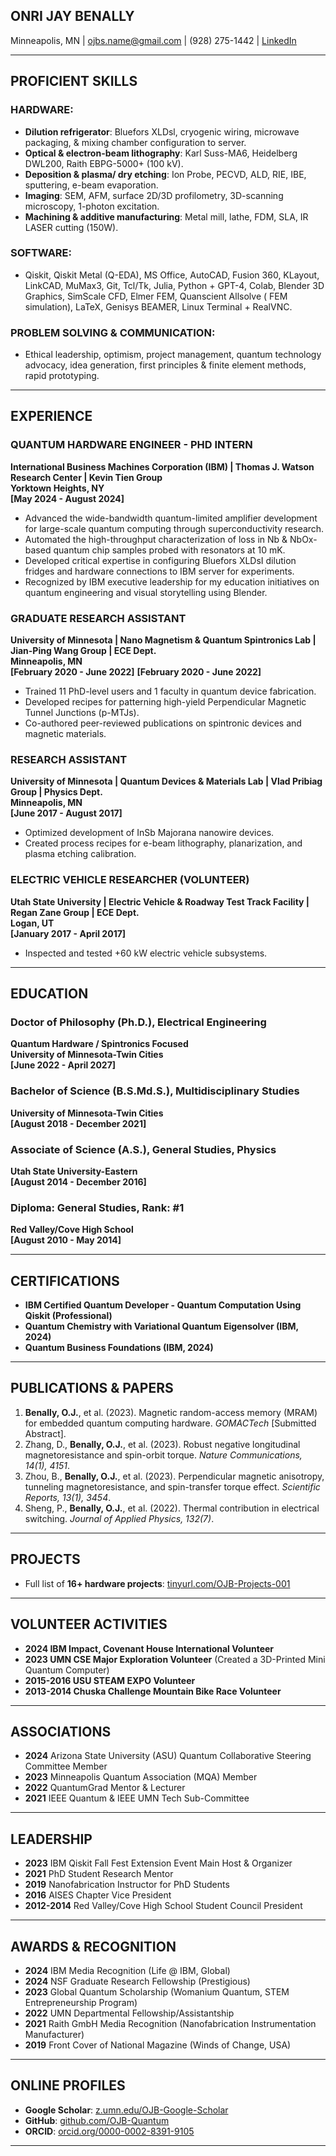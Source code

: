## ONRI JAY BENALLY

Minneapolis, MN | ojbs.name@gmail.com | (928) 275-1442 | [LinkedIn](https://tinyurl.com/OJB-Linkedln)

---

## PROFICIENT SKILLS

### HARDWARE:
- **Dilution refrigerator**: Bluefors XLDsl, cryogenic wiring, microwave packaging, & mixing chamber configuration to server.
- **Optical & electron-beam lithography**: Karl Suss-MA6, Heidelberg DWL200, Raith EBPG-5000+ (100 kV).
- **Deposition & plasma/ dry etching**: Ion Probe, PECVD, ALD, RIE, IBE, sputtering, e-beam evaporation.
- **Imaging**: SEM, AFM, surface 2D/3D profilometry, 3D-scanning microscopy, 1-photon excitation.
- **Machining & additive manufacturing**: Metal mill, lathe, FDM, SLA, IR LASER cutting (150W).

### SOFTWARE:
- Qiskit, Qiskit Metal (Q-EDA), MS Office, AutoCAD, Fusion 360, KLayout, LinkCAD, MuMax3, Git, Tcl/Tk, Julia, Python + GPT-4, Colab, Blender 3D Graphics, SimScale CFD, Elmer FEM, Quanscient Allsolve ( FEM simulation), LaTeX, Genisys BEAMER, Linux Terminal + RealVNC.

### PROBLEM SOLVING & COMMUNICATION:
- Ethical leadership, optimism, project management, quantum technology advocacy, idea generation, first principles & finite element methods, rapid prototyping.

---

## EXPERIENCE

### QUANTUM HARDWARE ENGINEER - PHD INTERN  
**International Business Machines Corporation (IBM) | Thomas J. Watson Research Center | Kevin Tien Group**  
**Yorktown Heights, NY**  
**[May 2024 - August 2024]**
- Advanced the wide-bandwidth quantum-limited amplifier development for large-scale quantum computing through superconductivity research.
- Automated the high-throughput characterization of loss in Nb & NbOx-based quantum chip samples probed with resonators at 10 mK.
- Developed critical expertise in configuring Bluefors XLDsI dilution fridges and hardware connections to IBM server for experiments.
- Recognized by IBM executive leadership for my education initiatives on quantum engineering and visual storytelling using Blender.

### GRADUATE RESEARCH ASSISTANT  
**University of Minnesota | Nano Magnetism & Quantum Spintronics Lab | Jian-Ping Wang Group | ECE Dept.**  
**Minneapolis, MN**  
**[February 2020 - June 2022]** **[February 2020 - June 2022]** 
- Trained 11 PhD-level users and 1 faculty in quantum device fabrication.
- Developed recipes for patterning high-yield Perpendicular Magnetic Tunnel Junctions (p-MTJs).
- Co-authored peer-reviewed publications on spintronic devices and magnetic materials.

### RESEARCH ASSISTANT  
**University of Minnesota | Quantum Devices & Materials Lab | Vlad Pribiag Group | Physics Dept.**  
**Minneapolis, MN**  
**[June 2017 - August 2017]**
- Optimized development of InSb Majorana nanowire devices.
- Created process recipes for e-beam lithography, planarization, and plasma etching calibration.

### ELECTRIC VEHICLE RESEARCHER (VOLUNTEER)  
**Utah State University | Electric Vehicle & Roadway Test Track Facility | Regan Zane Group | ECE Dept.**  
**Logan, UT**  
**[January 2017 - April 2017]**
- Inspected and tested +60 kW electric vehicle subsystems.

---

## EDUCATION

### **Doctor of Philosophy (Ph.D.), Electrical Engineering**  
**Quantum Hardware / Spintronics Focused**  
**University of Minnesota-Twin Cities**  
**[June 2022 - April 2027]**

### **Bachelor of Science (B.S.Md.S.), Multidisciplinary Studies**  
**University of Minnesota-Twin Cities**  
**[August 2018 - December 2021]**

### **Associate of Science (A.S.), General Studies, Physics**  
**Utah State University-Eastern**  
**[August 2014 - December 2016]**

### **Diploma: General Studies, Rank: #1**  
**Red Valley/Cove High School**  
**[August 2010 - May 2014]**

---

## CERTIFICATIONS

- **IBM Certified Quantum Developer - Quantum Computation Using Qiskit (Professional)**
- **Quantum Chemistry with Variational Quantum Eigensolver (IBM, 2024)**
- **Quantum Business Foundations (IBM, 2024)**

---

## PUBLICATIONS & PAPERS

1. **Benally, O.J.**, et al. (2023). Magnetic random-access memory (MRAM) for embedded quantum computing hardware. *GOMACTech* [Submitted Abstract].
2. Zhang, D., **Benally, O.J.**, et al. (2023). Robust negative longitudinal magnetoresistance and spin-orbit torque. *Nature Communications, 14(1), 4151*.
3. Zhou, B., **Benally, O.J.**, et al. (2023). Perpendicular magnetic anisotropy, tunneling magnetoresistance, and spin-transfer torque effect. *Scientific Reports, 13(1), 3454*.
4. Sheng, P., **Benally, O.J.**, et al. (2022). Thermal contribution in electrical switching. *Journal of Applied Physics, 132(7)*.

---

## PROJECTS

- Full list of **16+ hardware projects**: [tinyurl.com/OJB-Projects-001](https://tinyurl.com/OJB-Projects-001)

---

## VOLUNTEER ACTIVITIES

- **2024 IBM Impact, Covenant House International Volunteer**
- **2023 UMN CSE Major Exploration Volunteer** (Created a 3D-Printed Mini Quantum Computer)
- **2015-2016 USU STEAM EXPO Volunteer**
- **2013-2014 Chuska Challenge Mountain Bike Race Volunteer**

---

## ASSOCIATIONS

- **2024** Arizona State University (ASU) Quantum Collaborative Steering Committee Member
- **2023** Minneapolis Quantum Association (MQA) Member
- **2022** QuantumGrad Mentor & Lecturer
- **2021** IEEE Quantum & IEEE UMN Tech Sub-Committee

---

## LEADERSHIP

- **2023** IBM Qiskit Fall Fest Extension Event Main Host & Organizer
- **2021** PhD Student Research Mentor
- **2019** Nanofabrication Instructor for PhD Students
- **2016** AISES Chapter Vice President
- **2012-2014** Red Valley/Cove High School Student Council President

---

## AWARDS & RECOGNITION

- **2024** IBM Media Recognition (Life @ IBM, Global)
- **2024** NSF Graduate Research Fellowship (Prestigious)
- **2023** Global Quantum Scholarship (Womanium Quantum, STEM Entrepreneurship Program)
- **2022** UMN Departmental Fellowship/Assistantship
- **2021** Raith GmbH Media Recognition (Nanofabrication Instrumentation Manufacturer)
- **2019** Front Cover of National Magazine (Winds of Change, USA)

---

## ONLINE PROFILES

- **Google Scholar**: [z.umn.edu/OJB-Google-Scholar](https://z.umn.edu/OJB-Google-Scholar)
- **GitHub**: [github.com/OJB-Quantum](https://github.com/OJB-Quantum)
- **ORCID**: [orcid.org/0000-0002-8391-9105](https://orcid.org/0000-0002-8391-9105)

---
